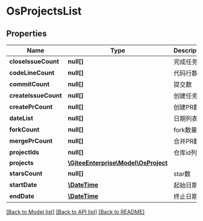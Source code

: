 # OsProjectsList

## Properties

Name | Type | Description | Notes
------------ | ------------- | ------------- | -------------
**closeIssueCount** | **null[]** | 完成任务数 | [optional] 
**codeLineCount** | **null[]** | 代码行数 | [optional] 
**commitCount** | **null[]** | 提交数 | [optional] 
**createIssueCount** | **null[]** | 创建任务数 | [optional] 
**createPrCount** | **null[]** | 创建PR数 | [optional] 
**dateList** | **null[]** | 日期列表 | [optional] 
**forkCount** | **null[]** | fork数量 | [optional] 
**mergePrCount** | **null[]** | 合并PR数 | [optional] 
**projectIds** | **null[]** | 仓库id列表 | [optional] 
**projects** | [**\GiteeEnterprise\Model\OsProject**](OsProject.md) |  | [optional] 
**starsCount** | **null[]** | star数 | [optional] 
**startDate** | [**\DateTime**](https://www.php.net/class.datetime) | 起始日期 | [optional] 
**endDate** | [**\DateTime**](https://www.php.net/class.datetime) | 终止日期 | [optional] 

[[Back to Model list]](../../README.md#documentation-for-models) [[Back to API list]](../../README.md#documentation-for-api-endpoints) [[Back to README]](../../README.md)


